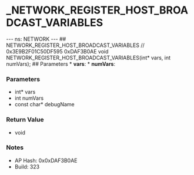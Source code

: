 # _NETWORK_REGISTER_HOST_BROADCAST_VARIABLES

--- ns: NETWORK --- ## NETWORK_REGISTER_HOST_BROADCAST_VARIABLES  // 0x3E9B2F01C50DF595 0xDAF3B0AE void NETWORK_REGISTER_HOST_BROADCAST_VARIABLES(int* vars, int numVars);  ## Parameters * **vars**: * **numVars**:

### Parameters
* int* vars
* int numVars
* const char* debugName

### Return Value
* void

### Notes
* AP Hash: 0x0xDAF3B0AE
* Build: 323


